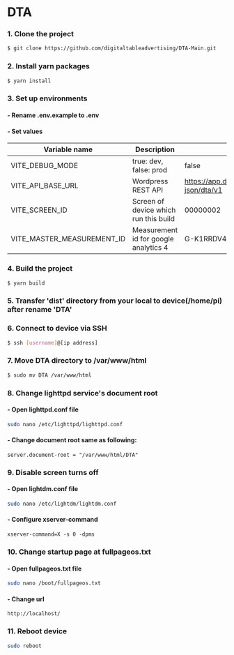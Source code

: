 # DTA

### 1. Clone the project

```bash
$ git clone https://github.com/digitaltableadvertising/DTA-Main.git
```

### 2. Install yarn packages

```bash
$ yarn install
```

### 3. Set up environments

#### - Rename .env.example to .env

#### - Set values
| Variable name                 | Description                               | Default value
| ---                           | ---                                       | ---
| VITE_DEBUG_MODE               | true: dev, false: prod                    | false
| VITE_API_BASE_URL             | Wordpress REST API                        | https://app.digitaltableadvertising.com/wp-json/dta/v1
| VITE_SCREEN_ID                | Screen of device which run this build     | 00000002
| VITE_MASTER_MEASUREMENT_ID    | Measurement id for google analytics 4     | G-K1RRDV446K

### 4. Build the project

```bash
$ yarn build
```

### 5. Transfer 'dist' directory from your local to device(/home/pi) after rename 'DTA'

### 6. Connect to device via SSH

```bash
$ ssh [username]@[ip address]
```

### 7. Move DTA directory to /var/www/html

```bash
$ sudo mv DTA /var/www/html
```

### 8. Change lighttpd service's document root

#### - Open lighttpd.conf file

```bash
sudo nano /etc/lighttpd/lighttpd.conf
```

#### - Change document root same as following:

`server.document-root = "/var/www/html/DTA"`

### 9. Disable screen turns off

#### - Open lightdm.conf file

```bash
sudo nano /etc/lightdm/lightdm.conf
```

#### - Configure xserver-command

`xserver-command=X -s 0 -dpms`

### 10. Change startup page at fullpageos.txt

#### - Open fullpageos.txt file

```bash
sudo nano /boot/fullpageos.txt
```

#### - Change url

`http://localhost/`

### 11. Reboot device

```bash
sudo reboot
```
